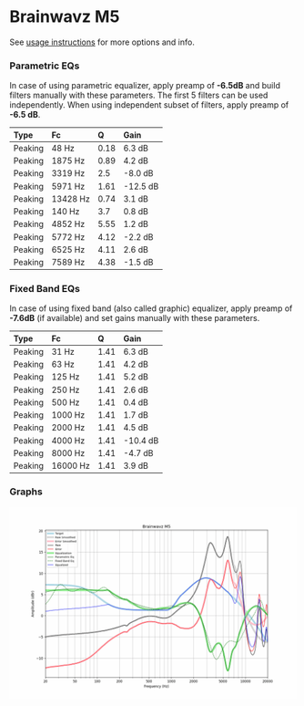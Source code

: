 # Brainwavz M5
See [usage instructions](https://github.com/jaakkopasanen/AutoEq#usage) for more options and info.

### Parametric EQs
In case of using parametric equalizer, apply preamp of **-6.5dB** and build filters manually
with these parameters. The first 5 filters can be used independently.
When using independent subset of filters, apply preamp of **-6.5 dB**.

| Type    | Fc       |    Q | Gain     |
|:--------|:---------|:-----|:---------|
| Peaking | 48 Hz    | 0.18 | 6.3 dB   |
| Peaking | 1875 Hz  | 0.89 | 4.2 dB   |
| Peaking | 3319 Hz  | 2.5  | -8.0 dB  |
| Peaking | 5971 Hz  | 1.61 | -12.5 dB |
| Peaking | 13428 Hz | 0.74 | 3.1 dB   |
| Peaking | 140 Hz   | 3.7  | 0.8 dB   |
| Peaking | 4852 Hz  | 5.55 | 1.2 dB   |
| Peaking | 5772 Hz  | 4.12 | -2.2 dB  |
| Peaking | 6525 Hz  | 4.11 | 2.6 dB   |
| Peaking | 7589 Hz  | 4.38 | -1.5 dB  |

### Fixed Band EQs
In case of using fixed band (also called graphic) equalizer, apply preamp of **-7.6dB**
(if available) and set gains manually with these parameters.

| Type    | Fc       |    Q | Gain     |
|:--------|:---------|:-----|:---------|
| Peaking | 31 Hz    | 1.41 | 6.3 dB   |
| Peaking | 63 Hz    | 1.41 | 4.2 dB   |
| Peaking | 125 Hz   | 1.41 | 5.2 dB   |
| Peaking | 250 Hz   | 1.41 | 2.6 dB   |
| Peaking | 500 Hz   | 1.41 | 0.4 dB   |
| Peaking | 1000 Hz  | 1.41 | 1.7 dB   |
| Peaking | 2000 Hz  | 1.41 | 4.5 dB   |
| Peaking | 4000 Hz  | 1.41 | -10.4 dB |
| Peaking | 8000 Hz  | 1.41 | -4.7 dB  |
| Peaking | 16000 Hz | 1.41 | 3.9 dB   |

### Graphs
![](./Brainwavz%20M5.png)